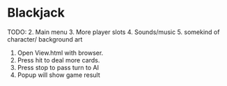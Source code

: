 # Blackjack
TODO:
2. Main menu
3. More player slots
4. Sounds/music
5. somekind of character/ background art

1. Open View.html with browser.
2. Press hit to deal more cards.
3. Press stop to pass turn to AI
4. Popup will show game result
